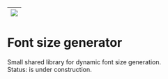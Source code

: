 |<img src='https://travis-ci.org/OrdinaryMind/Font-Size-Generator.svg?branch=invention'> |
|----------------------------------------------------------------------------------------|

# Font size generator
Small shared library for dynamic font size generation.
<br>
Status: is under construction.




